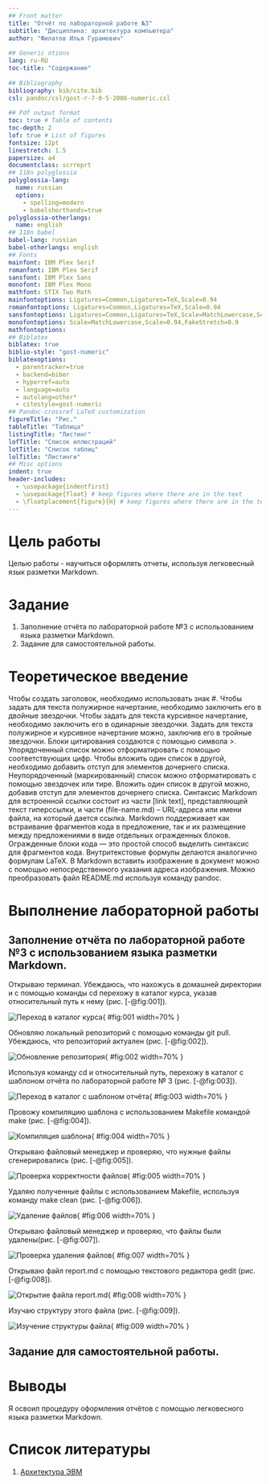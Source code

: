 ```yaml
---
## Front matter
title: "Отчёт по лабораторной работе №3"
subtitle: "Дисциплина: архитектура компьютера"
author: "Филатов Илья Гурамович"
 
## Generic otions
lang: ru-RU
toc-title: "Содержание"
 
## Bibliography
bibliography: bib/cite.bib
csl: pandoc/csl/gost-r-7-0-5-2008-numeric.csl
 
## Pdf output format
toc: true # Table of contents
toc-depth: 2
lof: true # List of figures
fontsize: 12pt
linestretch: 1.5
papersize: a4
documentclass: scrreprt
## I18n polyglossia
polyglossia-lang:
  name: russian
  options:
    - spelling=modern
    - babelshorthands=true
polyglossia-otherlangs:
  name: english
## I18n babel
babel-lang: russian
babel-otherlangs: english
## Fonts
mainfont: IBM Plex Serif
romanfont: IBM Plex Serif
sansfont: IBM Plex Sans
monofont: IBM Plex Mono
mathfont: STIX Two Math
mainfontoptions: Ligatures=Common,Ligatures=TeX,Scale=0.94
romanfontoptions: Ligatures=Common,Ligatures=TeX,Scale=0.94
sansfontoptions: Ligatures=Common,Ligatures=TeX,Scale=MatchLowercase,Scale=0.94
monofontoptions: Scale=MatchLowercase,Scale=0.94,FakeStretch=0.9
mathfontoptions:
## Biblatex
biblatex: true
biblio-style: "gost-numeric"
biblatexoptions:
  - parentracker=true
  - backend=biber
  - hyperref=auto
  - language=auto
  - autolang=other*
  - citestyle=gost-numeric
## Pandoc-crossref LaTeX customization
figureTitle: "Рис."
tableTitle: "Таблица"
listingTitle: "Листинг"
lofTitle: "Список иллюстраций"
lotTitle: "Список таблиц"
lolTitle: "Листинги"
## Misc options
indent: true
header-includes:
  - \usepackage{indentfirst}
  - \usepackage{float} # keep figures where there are in the text
  - \floatplacement{figure}{H} # keep figures where there are in the text
---
```

 
# Цель работы
 
Целью работы - научиться оформлять отчеты, используя легковесный
язык разметки Markdown.
 
# Задание
 
1. Заполнение отчёта по лабораторной работе №3 с использованием языка разметки Markdown.
2. Задание для самостоятельной работы.
 
# Теоретическое введение
 
Чтобы создать заголовок, необходимо использовать знак #.
Чтобы задать для текста полужирное начертание, необходимо заключить его в двойные звездочки.
Чтобы задать для текста курсивное начертание, необходимо заключить его в одинарные звездочки.
Задать для текста полужирное и курсивное начертание можно, заключив его в тройные звездочки.
Блоки цитирования создаются с помощью символа >.
Упорядоченный список можно отформатировать с помощью соответствующих цифр.
Чтобы вложить один список в другой, необходимо добавить отступ для элементов дочернего списка.
Неупорядоченный (маркированный) список можно отформатировать с помощью звездочек или тире.
Вложить один список в другой можно, добавив отступ для элементов дочернего списка.
Синтаксис Markdown для встроенной ссылки состоит из части [link text], представляющей текст гиперссылки, и части (file-name.md) – URL-адреса или имени файла, на который дается ссылка.
Markdown поддерживает как встраивание фрагментов кода в предложение, так и их размещение между предложениями в виде отдельных огражденных блоков. Огражденные блоки кода — это простой способ выделить синтаксис для фрагментов кода.
Внутритекстовые формулы делаются аналогично формулам LaTeX.
В Markdown вставить изображение в документ можно с помощью непосредственного указания адреса изображения.
Можно преобразовать файл README.md используя команду pandoc.
 
# Выполнение лабораторной работы
 
## Заполнение отчёта по лабораторной работе №3 с использованием языка разметки Markdown.
 
Открываю терминал. Убеждаюсь, что нахожусь в домашней директории и с помощью команды cd перехожу в каталог курса, указав относительный путь к нему (рис. [-@fig:001]).
 
![Переход в каталог курса](image/1.png){ #fig:001 width=70% }
 
Обновляю локальный репозиторий с помощью команды git pull. Убеждаюсь, что репозиторий актуален (рис. [-@fig:002]).
 
![Обновление репозитория](image/2.png){ #fig:002 width=70% }
 
Используя команду cd и относительный путь, перехожу в каталог с шаблоном отчёта по лабораторной работе № 3 (рис. [-@fig:003]).
 
![Переход в каталог с шаблоном отчёта](image/3.png){ #fig:003 width=70% }
 
Провожу компиляцию шаблона с использованием Makefile командой  make (рис. [-@fig:004]).
 
![Компиляция шаблона](image/4.png){ #fig:004 width=70% }
 
Открываю файловый менеджер и проверяю, что нужные файлы сгенерировались (рис. [-@fig:005]).
 
![Проверка корректности файлов](image/5.png){ #fig:005 width=70% }
 
Удаляю полученные файлы с использованием Makefile, используя команду make clean (рис. [-@fig:006]).
 
![Удаление файлов](image/6.png){ #fig:006 width=70% }
 
Открываю файловый менеджер и проверяю, что файлы были удалены(рис. [-@fig:007]).
 
![Проверка удаления файлов](image/7.png){ #fig:007 width=70% }
 
Открываю файл report.md c помощью текстового редактора gedit (рис. [-@fig:008]).
 
![Открытие файла report.md](image/8.png){ #fig:008 width=70% }
 
Изучаю структуру этого файла (рис. [-@fig:009]).
 
![Изучение структуры файла](image/9.png){ #fig:009 width=70% }
 
## Задание для самостоятельной работы.
 
# Выводы
 
Я освоил процедуру оформления отчётов с помощью легковесного языка разметки Markdown.
 
# Список литературы
 
1. [Архитектура ЭВМ](https://esystem.rudn.ru/pluginfile.php/2089530/mod_resource/…)
